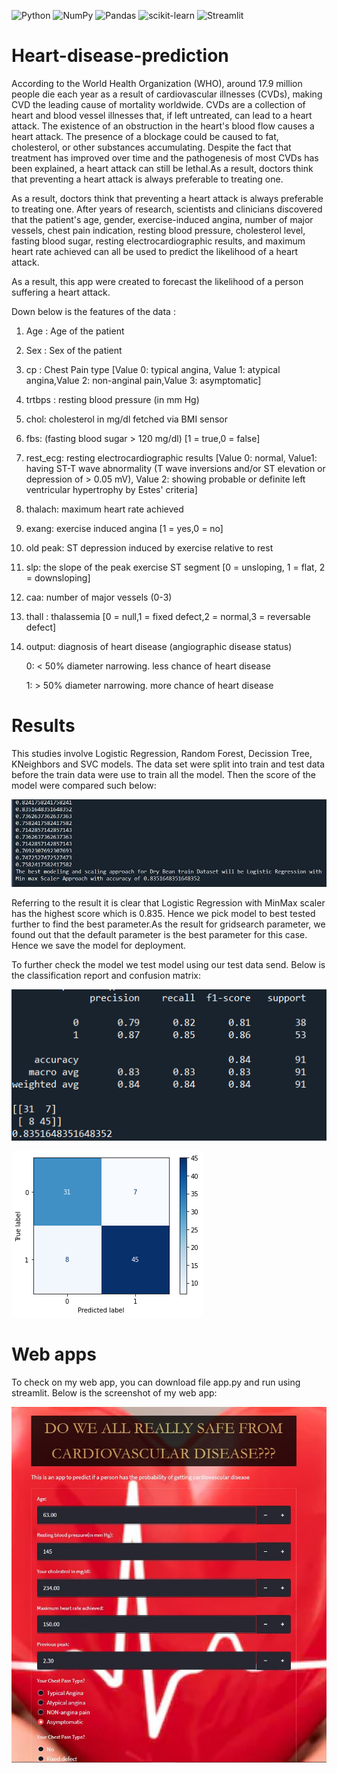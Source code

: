 ![Python](https://img.shields.io/badge/python-3670A0?style=for-the-badge&logo=python&logoColor=ffdd54)
![NumPy](https://img.shields.io/badge/numpy-%23013243.svg?style=for-the-badge&logo=numpy&logoColor=white)
![Pandas](https://img.shields.io/badge/pandas-%23150458.svg?style=for-the-badge&logo=pandas&logoColor=white)
![scikit-learn](https://img.shields.io/badge/scikit--learn-%23F7931E.svg?style=for-the-badge&logo=scikit-learn&logoColor=white)
![Streamlit](https://img.shields.io/badge/Streamlit-FF4B4B?style=for-the-badge&logo=Streamlit&logoColor=white)

# Heart-disease-prediction
According to the World Health Organization (WHO), around 17.9 million people die each year as 
a result of cardiovascular illnesses (CVDs), making CVD the leading cause of mortality worldwide. 
CVDs are a collection of heart and blood vessel illnesses that, if left untreated, can lead to a 
heart attack. The existence of an obstruction in the heart's blood flow causes a heart attack. 
The presence of a blockage could be caused to fat, cholesterol, or other substances accumulating. 
Despite the fact that treatment has improved over time and the pathogenesis of most CVDs has 
been explained, a heart attack can still be lethal.As a result, doctors think that preventing 
a heart attack is always preferable to treating one.

As a result, doctors think that preventing a heart attack is always preferable to treating one. 
After years of research, scientists and clinicians discovered that the patient's age, gender, 
exercise-induced angina, number of major vessels, chest pain indication, resting blood pressure, 
cholesterol level, fasting blood sugar, resting electrocardiographic results, and maximum heart 
rate achieved can all be used to predict the likelihood of a heart attack. 

As a result, this app were created to forecast the likelihood of a person suffering a heart attack.

Down below is the features of the data :

1) Age : Age of the patient
2) Sex : Sex of the patient
3) cp : Chest Pain type [Value 0: typical angina, Value 1: atypical angina,Value 2: non-anginal pain,Value 3: asymptomatic]
4) trtbps : resting blood pressure (in mm Hg)
5) chol: cholesterol in mg/dl fetched via BMI sensor
6) fbs: (fasting blood sugar > 120 mg/dl) [1 = true,0 = false]
7) rest_ecg: resting electrocardiographic results [Value 0: normal, Value1: having ST-T wave abnormality (T wave inversions and/or ST elevation or depression of > 0.05 mV), Value 2: showing probable or definite left ventricular hypertrophy by Estes' criteria]
8) thalach: maximum heart rate achieved
9) exang: exercise induced angina [1 = yes,0 = no]
10) old peak: ST depression induced by exercise relative to rest
11) slp: the slope of the peak exercise ST segment [0 = unsloping, 1 = flat, 2 = downsloping]
12) caa: number of major vessels (0-3)
13) thall : thalassemia [0 = null,1 = fixed defect,2 = normal,3 = reversable defect]
14) output: diagnosis of heart disease (angiographic disease status)
     
     0: < 50% diameter narrowing. less chance of heart disease
     
     1: > 50% diameter narrowing. more chance of heart disease

# Results
This studies involve Logistic Regression, Random Forest, Decission Tree, KNeighbors and SVC models.
The data set were split into train and test data before the train data were use to train all the model.
Then the score of the model were compared such below:


![model_acc](model_accuracy.png) 


Referring to the result it is clear that Logistic Regression with MinMax 
scaler has the highest score which is 0.835. Hence we pick model to best 
tested further to find the best parameter.As the result for gridsearch parameter, 
we found out that the default parameter is the best parameter for this case. 
Hence we save the model for deployment.

To further check the model we test model using our test data send. Below is the 
classification report and confusion matrix:

![class_report](classification_report.png)


![conf_mat](confusion_matrix.png)

# Web apps
To check on my web app, you can download file app.py and run using streamlit. Below is the screenshot of my web app:

![webapp](webapp.png)

